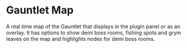 # Gauntlet Map
A real time map of the Gauntlet that displays in the plugin panel or as an overlay. It has options to show demi boss rooms, fishing spots and grym leaves on the map and highlights nodes for demi boss rooms.
